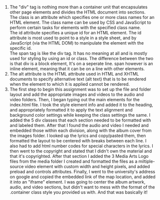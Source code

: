 <ol>
  <li>The "div" tag is nothing more than a container unit that encapsulates other page elements and divides the HTML document into sections.<br>The class is an attribute which specifies one or more class names for an HTML element. The class name can be used by CSS and JavaScript to perform certain tasks for elements with the specified class name.<br>The id attribute specifies a unique id for an HTML element. The id attribute is most used to point to a style in a style sheet, and by JavaScript (via the HTML DOM) to manipulate the element with the specific id.<br>The span tag is like the div tag. It has no meaning at all and is mostly used for styling by using an id or class. The difference between the two is that div is a block element, It's on a seperate line. span however is an inline element, meaning that it can be on a line with other elements.</li>
  <li>The alt attribute is the HTML attribute used in HTML and XHTML documents to specify alternative text (alt text) that is to be rendered when the element to which it is applied cannot be rendered.</li>
  <li>The first step to begin this assignment was to set up the file and folder layout and add the appropriate images and videos to the audio and video folders. Then, I began typing out the main elements for the index.html file. I took the style element info and added it to the heading, and appropriately formatted it to apply the text alignment and background color settings while keeping the class settings the same. I added the 5 div classes that each section needed to be formatted with and labeled them. After that I found the audio and video I needed and embedded those within each division, along with the album cover from the images folder. I looked up the lyrics and copy/pasted them, then formatted the layout to be centered with breaks between each line. I also had to add html number codes for special characters in the lyrics. I then went to the copyright and stated that I didn't own the material and that it's copyrighted. After that section I added the 3 Media Arts Logo files from the media folder I created and formatted the files as a miltiple-source video element with custom width and height pixels, and added preload and controls attributes. Finally, I went to the university's address on google and copied the embedded link of the map location, and added it into an "iframe" element. I was going to center the album artwork, audio, and video sections, but didn't want to mess with the format of the .container class style you provided us with. And that was basically it!</li>
</ol>

